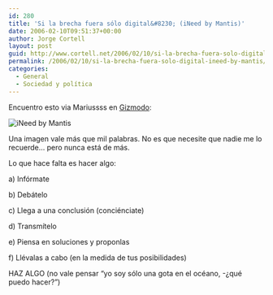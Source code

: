 ```yaml
---
id: 280
title: 'Si la brecha fuera sólo digital&#8230; (iNeed by Mantis)'
date: 2006-02-10T09:51:37+00:00
author: Jorge Cortell
layout: post
guid: http://www.cortell.net/2006/02/10/si-la-brecha-fuera-solo-digital-ineed-by-mantis/
permalink: /2006/02/10/si-la-brecha-fuera-solo-digital-ineed-by-mantis/
categories:
  - General
  - Sociedad y polí­tica
---
```

Encuentro esto via Mariussss en [Gizmodo](http://es.gizmodo.com/2006/02/07/ineed_un_momento_de_perspectiv.html):

![iNeed by Mantis](http://es.gizmodo.com/friki/ineedmantis.jpg)

Una imagen vale más que mil palabras. No es que necesite que nadie me lo recuerde&#8230; pero nunca está de más.

Lo que hace falta es hacer algo:
  
a) Infórmate
  
b) Debátelo
  
c) Llega a una conclusión (conciénciate)
  
d) Transmí­telo
  
e) Piensa en soluciones y proponlas
  
f) Llévalas a cabo (en la medida de tus posibilidades)

HAZ ALGO (no vale pensar &#8220;yo soy sólo una gota en el océano, -¿qué puedo hacer?&#8221;)